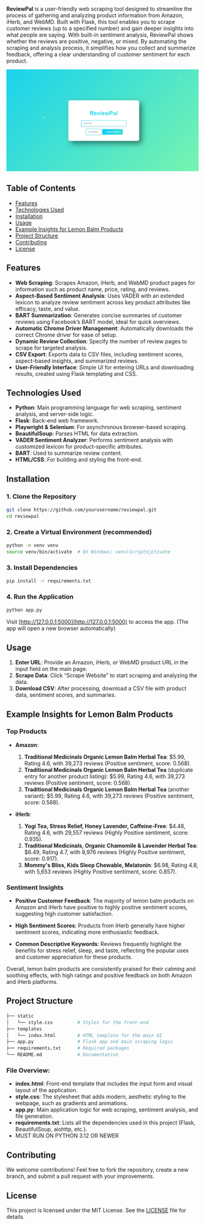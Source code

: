 
**ReviewPal** is a user-friendly web scraping tool designed to streamline the process of gathering and analyzing product information from Amazon, iHerb, and WebMD. Built with Flask, this tool enables you to scrape customer reviews (up to a specified number) and gain deeper insights into what people are saying. With built-in sentiment analysis, ReviewPal shows whether the reviews are positive, negative, or mixed. By automating the scraping and analysis process, it simplifies how you collect and summarize feedback, offering a clear understanding of customer sentiment for each product.

![ReviewPal Screenshot](web.png)

## Table of Contents
- [Features](#features)
- [Technologies Used](#technologies-used)
- [Installation](#installation)
- [Usage](#usage)
- [Example Insights for Lemon Balm Products](#example-insights-for-lemon-balm-products)
- [Project Structure](#project-structure)
- [Contributing](#contributing)
- [License](#license)

## Features
- **Web Scraping**: Scrapes Amazon, iHerb, and WebMD product pages for information such as product name, price, rating, and reviews.
- **Aspect-Based Sentiment Analysis**: Uses VADER with an extended lexicon to analyze review sentiment across key product attributes like efficacy, taste, and value.
- **BART Summarization**: Generates concise summaries of customer reviews using Facebook’s BART model, ideal for quick overviews.
- **Automatic Chrome Driver Management**: Automatically downloads the correct Chrome driver for ease of setup.
- **Dynamic Review Collection**: Specify the number of review pages to scrape for targeted analysis.
- **CSV Export**: Exports data to CSV files, including sentiment scores, aspect-based insights, and summarized reviews.
- **User-Friendly Interface**: Simple UI for entering URLs and downloading results, created using Flask templating and CSS.

## Technologies Used
- **Python**: Main programming language for web scraping, sentiment analysis, and server-side logic.
- **Flask**: Back-end web framework.
- **Playwright & Selenium**: For asynchronous browser-based scraping.
- **BeautifulSoup**: Parses HTML for data extraction.
- **VADER Sentiment Analyzer**: Performs sentiment analysis with customized lexicon for product-specific attributes.
- **BART**: Used to summarize review content.
- **HTML/CSS**: For building and styling the front-end.

## Installation

### 1. Clone the Repository
```bash
git clone https://github.com/yourusername/reviewpal.git
cd reviewpal
```

### 2. Create a Virtual Environment (recommended)
```bash
python -m venv venv
source venv/bin/activate  # On Windows: venv\Scriptsctivate
```

### 3. Install Dependencies
```bash
pip install -r requirements.txt
```

### 4. Run the Application
```bash
python app.py
```

Visit [http://127.0.0.1:5000](http://127.0.0.1:5000) to access the app. (The app will open a new browser automatically)

## Usage
1. **Enter URL**: Provide an Amazon, iHerb, or WebMD product URL in the input field on the main page.
2. **Scrape Data**: Click “Scrape Website” to start scraping and analyzing the data.
3. **Download CSV**: After processing, download a CSV file with product data, sentiment scores, and summaries.

## Example Insights for Lemon Balm Products

### Top Products

- **Amazon**:
    1. **Traditional Medicinals Organic Lemon Balm Herbal Tea**: $5.99, Rating 4.6, with 39,273 reviews (Positive sentiment, score: 0.568).
    2. **Traditional Medicinals Organic Lemon Balm Herbal Tea** (duplicate entry for another product listing): $5.99, Rating 4.6, with 39,273 reviews (Positive sentiment, score: 0.568).
    3. **Traditional Medicinals Organic Lemon Balm Herbal Tea** (another variant): $5.99, Rating 4.6, with 39,273 reviews (Positive sentiment, score: 0.568).

- **iHerb**:
    1. **Yogi Tea, Stress Relief, Honey Lavender, Caffeine-Free**: $4.48, Rating 4.6, with 29,557 reviews (Highly Positive sentiment, score: 0.935).
    2. **Traditional Medicinals, Organic Chamomile & Lavender Herbal Tea**: $6.49, Rating 4.7, with 8,976 reviews (Highly Positive sentiment, score: 0.917).
    3. **Mommy's Bliss, Kids Sleep Chewable, Melatonin**: $6.98, Rating 4.8, with 5,653 reviews (Highly Positive sentiment, score: 0.857).

### Sentiment Insights

- **Positive Customer Feedback**: The majority of lemon balm products on Amazon and iHerb have positive to highly positive sentiment scores, suggesting high customer satisfaction.

- **High Sentiment Scores**: Products from iHerb generally have higher sentiment scores, indicating more enthusiastic feedback.

- **Common Descriptive Keywords**: Reviews frequently highlight the benefits for stress relief, sleep, and taste, reflecting the popular uses and customer appreciation for these products.

Overall, lemon balm products are consistently praised for their calming and soothing effects, with high ratings and positive feedback on both Amazon and iHerb platforms.

## Project Structure

```bash
├── static
│   └── style.css         # Styles for the front-end
├── templates
│   └── index.html        # HTML template for the main UI
├── app.py                # Flask app and main scraping logic
├── requirements.txt      # Required packages
└── README.md             # Documentation
```

### File Overview:
- **index.html**: Front-end template that includes the input form and visual layout of the application.
- **style.css**: The stylesheet that adds modern, aesthetic styling to the webpage, such as gradients and animations.
- **app.py**: Main application logic for web scraping, sentiment analysis, and file generation.
- **requirements.txt**: Lists all the dependencies used in this project (Flask, BeautifulSoup, aiohttp, etc.).
- MUST RUN ON PYTHON 3.12 OR NEWER

## Contributing

We welcome contributions! Feel free to fork the repository, create a new branch, and submit a pull request with your improvements.

## License

This project is licensed under the MIT License. See the [LICENSE](LICENSE) file for details.
